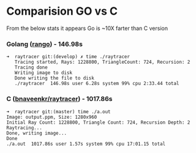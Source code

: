 # Comparision GO vs C

From the below stats it appears Go is ~10X farter than C version



### Golang ([rango](https://github.com/bnaveenkr/rango/)) - 146.98s
 
```
➜  raytracer git:(develop) ✗ time ./raytracer
   Tracing started, Rays: 1228800, TriangleCount: 724, Recursion: 2
   Tracing done
   Writing image to disk
   Done writing the file to disk
   ./raytracer  146.98s user 6.28s system 99% cpu 2:33.44 total
```

### C ([bnaveenkr/raytracer](https://github.com/bnaveenkr/raytracer/)) - 1017.86s
```
➜  raytracer git:(master) time ./a.out
Image: output.ppm, Size: 1280x960
Initial Ray Count: 1228800, Triangle Count: 724, Recursion Depth: 2
Raytracing...
Done, writing image...
Done
./a.out  1017.86s user 1.57s system 99% cpu 17:01.15 total

```
